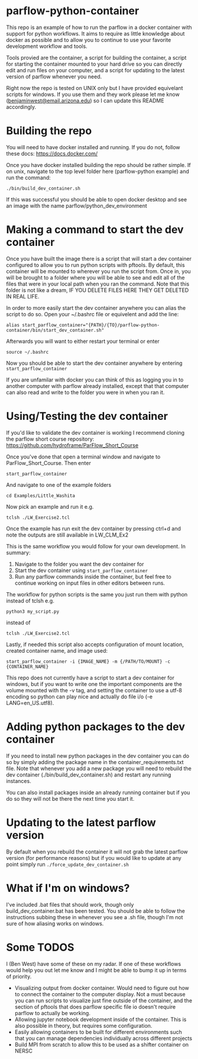 # parflow-python-container
This repo is an example of how to run the parflow in a docker container with support for python workflows. It aims to require as little knowledge about docker as possible and to allow you to continue to use your favorite development workflow and tools.

Tools provied are the container, a script for building the container, a script for starting the container mounted to your hard drive so you can directly edit and run files on your computer, and a script for updating to the latest version of parflow whenever you need.

Right now the repo is tested on UNIX only but I have provided equivelant scripts for windows. If you use them and they work please let me know (benjaminwest@email.arizona.edu) so I can update this README accordingly. 

# Building the repo
You will need to have docker installed and running. If you do not, follow these docs: https://docs.docker.com/

Once you have docker installed building the repo should be rather simple. If on unix, navigate to the top level folder here (parflow-python example) and run the command:
```
./bin/build_dev_container.sh
```
If this was successful you should be able to open docker desktop and see an image with the name parflow/python_dev_environment

# Making a command to start the dev container
Once you have built the image there is a script that will start a dev container configured to allow you to run python scripts with pftools. By default, this container will be mounted to wherever you run the script from. Once in, you will be brought to a folder where you will be able to see and edit all of the files that were in your local path when you ran the command. Note that this folder is not like a dream, IF YOU DELETE FILES HERE THEY GET DELETED IN REAL LIFE.

In order to more easily start the dev container anywhere you can alias the script to do so. Open your ~/.bashrc file or equivelent and add the line:
```
alias start_parflow_container="{PATH}/{TO}/parflow-python-container/bin/start_dev_container.sh"
```
Afterwards you will want to either restart your terminal or enter
```
source ~/.bashrc
```
Now you should be able to start the dev container anywhere by entering ```start_parflow_container```

If you are unfamilar with docker you can think of this as logging you in to another computer with parflow already installed, except that that computer can also read and write to the folder you were in when you ran it.

# Using/Testing the dev container
If you'd like to validate the dev container is working I recommend cloning the parflow short course repository: https://github.com/hydroframe/ParFlow_Short_Course

Once you've done that open a terminal window and navigate to ParFlow_Short_Course. Then enter 
```
start_parflow_container
```
And navigate to one of the example folders
```
cd Examples/Little_Washita
```
Now pick an example and run it e.g. 
```
tclsh ./LW_Exercise2.tcl
```

Once the example has run exit the dev container by pressing ctrl+d and note the outputs are still available in LW_CLM_Ex2

This is the same workflow you would follow for your own development. In summary:
1) Navigate to the folder you want the dev container for
2) Start the dev container using ```start_parflow_container```
3) Run any parflow commands inside the container, but feel free to continue working on input files in other editors between runs.

The workflow for python scripts is the same you just run them with python instead of tclsh e.g.
```
python3 my_script.py
```
instead of 
```
tclsh ./LW_Exercise2.tcl
```

Lastly, if needed this script also accepts configuration of mount location, created container name, and image used:
```
start_parflow_container -i {IMAGE_NAME} -m {/PATH/TO/MOUNT} -c {CONTAINER_NAME}
```

This repo does not currently have a script to start a dev container for windows, but if you want to write one the important components are the volume mounted with the -v tag, and setting the container to use a utf-8 encoding so python can play nice and actually do file i/o (-e LANG=en_US.utf8).


# Adding python packages to the dev container
If you need to install new python packages in the dev container you can do so by simply adding the package name in the container_requirements.txt file. Note that whenever you add a new package you will need to rebuild the dev container (./bin/build_dev_container.sh) and restart any running instances.

You can also install packages inside an already running container but if you do so they will not be there the next time you start it.

# Updating to the latest parflow version
By default when you rebuild the container it will not grab the latest parflow version (for performance reasons) but if you would like to update at any point simply run ```./force_update_dev_container.sh```

# What if I'm on windows?
I've included .bat files that should work, though only build_dev_container.bat has been tested. You should be able to follow the instructions subbing these in whenever you see a .sh file, though I'm not sure of how aliasing works on windows.

# Some TODOS
I (Ben West) have some of these on my radar. If one of these workflows would help you out let me know and I might be able to bump it up in terms of priority.
- Visualizing output from docker container. Would need to figure out how to connect the container to the computer display. Not a must because you can run scripts to visualize just fine outside of the container, and the section of pftools that does parflow specific file io doesn't require parflow to actually be working.
- Allowing jupyter notebook development inside of the container. This is also possible in theory, but requires some configuration.
- Easily allowing containers to be built for different environments such that you can manage dependencies individually across different projects
- Build MPI from scratch to allow this to be used as a shifter container on NERSC




